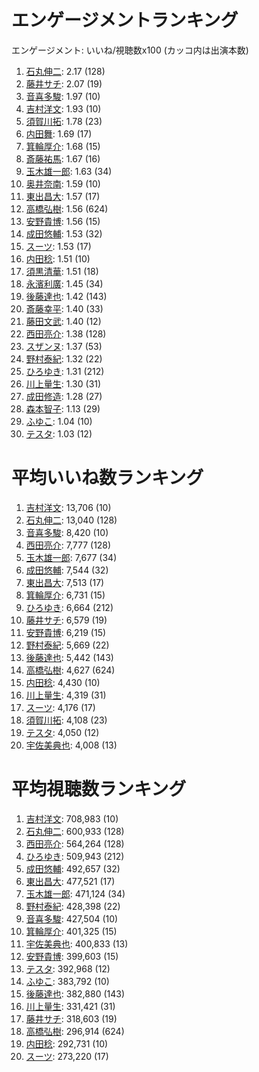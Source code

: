 # エンゲージメントランキング

 エンゲージメント: いいね/視聴数x100 (カッコ内は出演本数)

1. [石丸伸二](/rehacq_fan/people/石丸伸二): 2.17 (128)
1. [藤井サチ](/rehacq_fan/people/藤井サチ): 2.07 (19)
1. [音喜多駿](/rehacq_fan/people/音喜多駿): 1.97 (10)
1. [吉村洋文](/rehacq_fan/people/吉村洋文): 1.93 (10)
1. [須賀川拓](/rehacq_fan/people/須賀川拓): 1.78 (23)
1. [内田舞](/rehacq_fan/people/内田舞): 1.69 (17)
1. [箕輪厚介](/rehacq_fan/people/箕輪厚介): 1.68 (15)
1. [斎藤祐馬](/rehacq_fan/people/斎藤祐馬): 1.67 (16)
1. [玉木雄一郎](/rehacq_fan/people/玉木雄一郎): 1.63 (34)
1. [奥井奈南](/rehacq_fan/people/奥井奈南): 1.59 (10)
1. [東出昌大](/rehacq_fan/people/東出昌大): 1.57 (17)
1. [高橋弘樹](/rehacq_fan/people/高橋弘樹): 1.56 (624)
1. [安野貴博](/rehacq_fan/people/安野貴博): 1.56 (15)
1. [成田悠輔](/rehacq_fan/people/成田悠輔): 1.53 (32)
1. [スーツ](/rehacq_fan/people/スーツ): 1.53 (17)
1. [内田稔](/rehacq_fan/people/内田稔): 1.51 (10)
1. [須黒清華](/rehacq_fan/people/須黒清華): 1.51 (18)
1. [永濱利廣](/rehacq_fan/people/永濱利廣): 1.45 (34)
1. [後藤達也](/rehacq_fan/people/後藤達也): 1.42 (143)
1. [斎藤幸平](/rehacq_fan/people/斎藤幸平): 1.40 (33)
1. [藤田文武](/rehacq_fan/people/藤田文武): 1.40 (12)
1. [西田亮介](/rehacq_fan/people/西田亮介): 1.38 (128)
1. [スザンヌ](/rehacq_fan/people/スザンヌ): 1.37 (53)
1. [野村泰紀](/rehacq_fan/people/野村泰紀): 1.32 (22)
1. [ひろゆき](/rehacq_fan/people/ひろゆき): 1.31 (212)
1. [川上量生](/rehacq_fan/people/川上量生): 1.30 (31)
1. [成田修造](/rehacq_fan/people/成田修造): 1.28 (27)
1. [森本智子](/rehacq_fan/people/森本智子): 1.13 (29)
1. [ふゆこ](/rehacq_fan/people/ふゆこ): 1.04 (10)
1. [テスタ](/rehacq_fan/people/テスタ): 1.03 (12)


# 平均いいね数ランキング

1. [吉村洋文](/rehacq_fan/people/吉村洋文): 13,706 (10)
1. [石丸伸二](/rehacq_fan/people/石丸伸二): 13,040 (128)
1. [音喜多駿](/rehacq_fan/people/音喜多駿): 8,420 (10)
1. [西田亮介](/rehacq_fan/people/西田亮介): 7,777 (128)
1. [玉木雄一郎](/rehacq_fan/people/玉木雄一郎): 7,677 (34)
1. [成田悠輔](/rehacq_fan/people/成田悠輔): 7,544 (32)
1. [東出昌大](/rehacq_fan/people/東出昌大): 7,513 (17)
1. [箕輪厚介](/rehacq_fan/people/箕輪厚介): 6,731 (15)
1. [ひろゆき](/rehacq_fan/people/ひろゆき): 6,664 (212)
1. [藤井サチ](/rehacq_fan/people/藤井サチ): 6,579 (19)
1. [安野貴博](/rehacq_fan/people/安野貴博): 6,219 (15)
1. [野村泰紀](/rehacq_fan/people/野村泰紀): 5,669 (22)
1. [後藤達也](/rehacq_fan/people/後藤達也): 5,442 (143)
1. [高橋弘樹](/rehacq_fan/people/高橋弘樹): 4,627 (624)
1. [内田稔](/rehacq_fan/people/内田稔): 4,430 (10)
1. [川上量生](/rehacq_fan/people/川上量生): 4,319 (31)
1. [スーツ](/rehacq_fan/people/スーツ): 4,176 (17)
1. [須賀川拓](/rehacq_fan/people/須賀川拓): 4,108 (23)
1. [テスタ](/rehacq_fan/people/テスタ): 4,050 (12)
1. [宇佐美典也](/rehacq_fan/people/宇佐美典也): 4,008 (13)


# 平均視聴数ランキング

1. [吉村洋文](/rehacq_fan/people/吉村洋文): 708,983 (10)
1. [石丸伸二](/rehacq_fan/people/石丸伸二): 600,933 (128)
1. [西田亮介](/rehacq_fan/people/西田亮介): 564,264 (128)
1. [ひろゆき](/rehacq_fan/people/ひろゆき): 509,943 (212)
1. [成田悠輔](/rehacq_fan/people/成田悠輔): 492,657 (32)
1. [東出昌大](/rehacq_fan/people/東出昌大): 477,521 (17)
1. [玉木雄一郎](/rehacq_fan/people/玉木雄一郎): 471,124 (34)
1. [野村泰紀](/rehacq_fan/people/野村泰紀): 428,398 (22)
1. [音喜多駿](/rehacq_fan/people/音喜多駿): 427,504 (10)
1. [箕輪厚介](/rehacq_fan/people/箕輪厚介): 401,325 (15)
1. [宇佐美典也](/rehacq_fan/people/宇佐美典也): 400,833 (13)
1. [安野貴博](/rehacq_fan/people/安野貴博): 399,603 (15)
1. [テスタ](/rehacq_fan/people/テスタ): 392,968 (12)
1. [ふゆこ](/rehacq_fan/people/ふゆこ): 383,792 (10)
1. [後藤達也](/rehacq_fan/people/後藤達也): 382,880 (143)
1. [川上量生](/rehacq_fan/people/川上量生): 331,421 (31)
1. [藤井サチ](/rehacq_fan/people/藤井サチ): 318,603 (19)
1. [高橋弘樹](/rehacq_fan/people/高橋弘樹): 296,914 (624)
1. [内田稔](/rehacq_fan/people/内田稔): 292,731 (10)
1. [スーツ](/rehacq_fan/people/スーツ): 273,220 (17)
